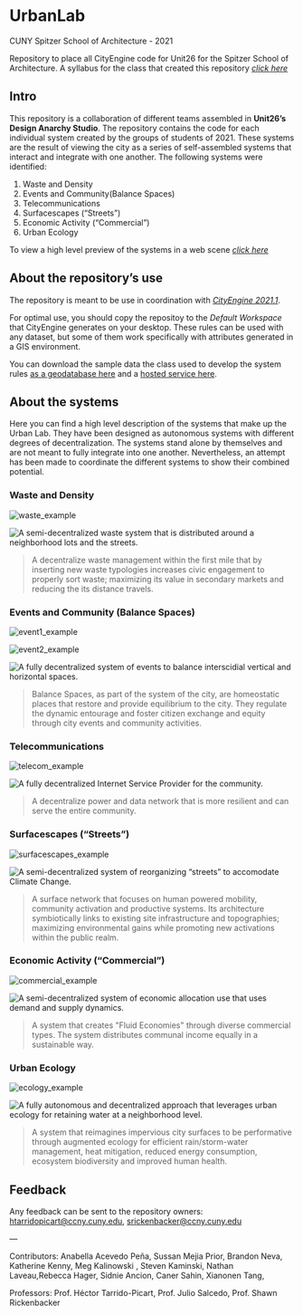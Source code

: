 # UrbanLab
CUNY Spitzer School of Architecture - 2021

Repository to place all CityEngine code for Unit26 for the Spitzer School of Architecture. A syllabus for the class that created this repository *[click here](https://docs.google.com/document/d/1OeA53enEJdavxhBFRCKM4Jie3uw_BkkP8MtLnRKEhug/edit?usp=sharing)*

## Intro
This repository is a collaboration of different teams assembled in **Unit26’s Design Anarchy Studio**. The repository contains the code for each individual system created by the groups of students of 2021. These systems are the result of viewing the city as a series of self-assembled systems that interact and integrate with one another. The following systems were identified:

1. Waste and Density
2. Events and Community(Balance Spaces)
3. Telecommunications
4. Surfacescapes (“Streets”)
5. Economic Activity (“Commercial”)
6. Urban Ecology

To view a high level preview of the systems in a web scene *[click here](https://arcg.is/1OeKDP0)*


## About the repository’s use

The repository is meant to be use in coordination with *[CityEngine 2021.1](https://doc.arcgis.com/en/cityengine/latest/whats-new/cityengine-whats-new.htm)*. 

For optimal use, you should copy the repositoy to the *Default Workspace* that CityEngine generates on your desktop. These rules can be used with any dataset, but some of them work specifically with attributes generated in a GIS environment.

You can download the sample data the class used to develop the system rules [as a geodatabase here](https://ccny.maps.arcgis.com/home/item.html?id=4c42640d19f44663b3bbdefa599d31e5#overview) and a [hosted service here](https://services3.arcgis.com/sJvdLIgPMD7cWjlL/arcgis/rest/services/TheSite/FeatureServer).

## About the systems

Here you can find a high level description of the systems that make up the Urban Lab. They have been designed as autonomous systems with different degrees of decentralization. The systems stand alone by themselves and are not meant to fully integrate into one another. Nevertheless, an attempt has been made to coordinate the different systems to show their combined potential.

### Waste and Density

![waste_example](examples/waste.jpg)

![A semi-decentralized waste system that is distributed around a neighborhood lots and the streets.](rules/waste)

> A decentralize waste management within the first mile that by inserting new waste typologies increases civic engagement to properly sort waste; maximizing its value in secondary markets and reducing the its distance travels.

### Events and Community (Balance Spaces)

![event1_example](examples/events1.png)

![event2_example](examples/events2.png)

![A fully decentralized system of events to balance interscidial vertical and horizontal spaces.](rules/events)

> Balance Spaces, as part of the system of the city, are homeostatic places that restore and provide equilibrium to the city. They regulate the dynamic entourage and foster citizen exchange and equity through city events and community activities.

### Telecommunications

![telecom_example](examples/telecom.png)

![A fully decentralized Internet Service Provider for the community.](rules/telecom)

> A decentralize power and data network that is more resilient and can serve the entire community.


### Surfacescapes (“Streets”)
![surfacescapes_example](examples/surfacescapes.png)

![A semi-decentralized system of reorganizing “streets” to accomodate Climate Change.](rules/surfascapes)

> A surface network that focuses on human powered mobility, community activation and productive systems. Its architecture symbiotically links to existing site infrastructure and topographies; maximizing environmental gains while promoting new activations within the public realm.

### Economic Activity (“Commercial”)

![commercial_example](examples/commercial.png)

![A semi-decentralized system of economic allocation use that uses demand and supply dynamics.](rules/commercial)

> A system that creates "Fluid Economies" through diverse commercial types. The system distributes communal income equally in a sustainable way.

### Urban Ecology

![ecology_example](examples/ecology.jpg)

![A fully autonomous and decentralized approach that leverages urban ecology for retaining water at a neighborhood level.](rules/ecology)

> A system that reimagines impervious city surfaces to be performative through augmented ecology for efficient rain/storm-water management, heat mitigation, reduced energy consumption, ecosystem biodiversity and improved human health.

## Feedback

Any feedback can be sent to the repository owners: htarridopicart@ccny.cuny.edu, srickenbacker@ccny.cuny.edu

—

Contributors: Anabella Acevedo Peña, Sussan Mejia Prior, Brandon Neva, Katherine Kenny, Meg Kalinowski , Steven Kaminski, Nathan Laveau,Rebecca Hager, Sidnie Ancion, Caner Sahin, Xianonen Tang,

Professors: Prof. Héctor Tarrido-Picart, Prof. Julio Salcedo, Prof. Shawn Rickenbacker
